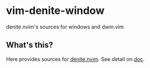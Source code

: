 # vim-denite-window

denite.nvim's sources for windows and dwm.vim

## What's this?

Here provides sources for [denite.nvim][]. See detail on [doc][].

[denite.nvim]: https://github.com/Shougo/denite.nvim
[doc]: https://github.com/delphinus/vim-denite-window/blob/master/doc/denite-window.txt
